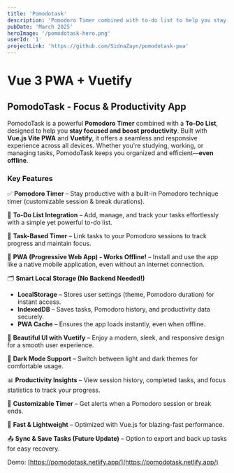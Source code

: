 ```yaml
---
title: 'Pomodotask'
description: 'Pomodoro Timer combined with to-do list to help you stay focused and boost productivity.'
pubDate: 'March 2025'
heroImage: '/pomodotask-hero.png'
userId: '1'
projectLink: 'https://github.com/SidnaZayn/pomodotask-pwa'
---
```

# Vue 3 PWA + Vuetify
## **PomodoTask - Focus & Productivity App**

PomodoTask is a powerful **Pomodoro Timer** combined with a **To-Do List**, designed to help you **stay focused and boost productivity**. Built with **Vue.js Vite PWA** and **Vuetify**, it offers a seamless and responsive experience across all devices. Whether you're studying, working, or managing tasks, PomodoTask keeps you organized and efficient—**even offline**.

### **Key Features**

✅ **Pomodoro Timer** – Stay productive with a built-in Pomodoro technique timer (customizable session & break durations).

📝 **To-Do List Integration** – Add, manage, and track your tasks effortlessly with a simple yet powerful to-do list.

🔄 **Task-Based Timer** – Link tasks to your Pomodoro sessions to track progress and maintain focus.

📱 **PWA (Progressive Web App) - Works Offline!** – Install and use the app like a native mobile application, even without an internet connection.

🗂 **Smart Local Storage (No Backend Needed!)**

- **LocalStorage** – Stores user settings (theme, Pomodoro duration) for instant access.
- **IndexedDB** – Saves tasks, Pomodoro history, and productivity data securely.
- **PWA Cache** – Ensures the app loads instantly, even when offline.

🎨 **Beautiful UI with Vuetify** – Enjoy a modern, sleek, and responsive design for a smooth user experience.

🌙 **Dark Mode Support** – Switch between light and dark themes for comfortable usage.

📊 **Productivity Insights** – View session history, completed tasks, and focus statistics to track your progress.

🔔 **Customizable Timer** – Get alerts when a Pomodoro session or break ends.

🚀 **Fast & Lightweight** – Optimized with Vue.js for blazing-fast performance.

📤 **Sync & Save Tasks (Future Update)** – Option to export and back up tasks for easy recovery.

Demo:
[https://pomodotask.netlify.app/](https://pomodotask.netlify.app/) 


